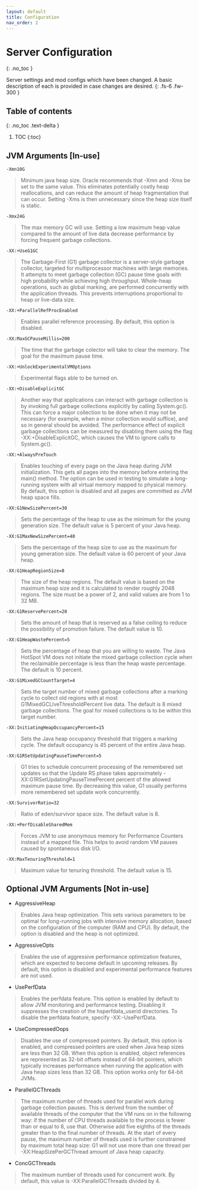 ```yaml
---
layout: default
title: Configuration
nav_order: 2
---
```


# Server Configuration
{: .no_toc }

Server settings and mod configs which have been changed. A basic description of each is provided in case changes are desired.
{: .fs-6 .fw-300 }

## Table of contents
{: .no_toc .text-delta }

1. TOC
{:toc}

## JVM Arguments [In-use]
`-Xmn10G`
> Minimum java heap size. Oracle recommends that -Xmn and -Xmx be set to the same value. This eliminates potentially costly heap reallocations, and can reduce the amount of heap fragmentation that can occur. Setting -Xms is then unnecessary since the heap size itself is static.

`-Xmx24G`
> The max memory GC will use. Setting a low maximum heap value compared to the amount of live data decrease performance by forcing frequent garbage collections.

`-XX:+UseG1GC`
> The Garbage-First (G1) garbage collector is a server-style garbage collector, targeted for multiprocessor machines with large memories. It attempts to meet garbage collection (GC) pause time goals with high probability while achieving high throughput. Whole-heap operations, such as global marking, are performed concurrently with the application threads. This prevents interruptions proportional to heap or live-data size.

`-XX:+ParallelRefProcEnabled`
> Enables parallel reference processing. By default, this option is disabled.

`-XX:MaxGCPauseMillis=200`
> The time that the garbage colector will take to clear the memory. The goal for the maximum pause time.

`-XX:+UnlockExperimentalVMOptions`
> Experimental flags able to be turned on.

`-XX:+DisableExplicitGC`
> Another way that applications can interact with garbage collection is by invoking full garbage collections explicitly by calling System.gc(). This can force a major collection to be done when it may not be necessary (for example, when a minor collection would suffice), and so in general should be avoided. The performance effect of explicit garbage collections can be measured by disabling them using the flag -XX:+DisableExplicitGC, which causes the VM to ignore calls to System.gc().

`-XX:+AlwaysPreTouch`
> Enables touching of every page on the Java heap during JVM initialization. This gets all pages into the memory before entering the main() method. The option can be used in testing to simulate a long-running system with all virtual memory mapped to physical memory. By default, this option is disabled and all pages are committed as JVM heap space fills.

`-XX:G1NewSizePercent=30`
> Sets the percentage of the heap to use as the minimum for the young generation size. The default value is 5 percent of your Java heap.

`-XX:G1MaxNewSizePercent=40`
> Sets the percentage of the heap size to use as the maximum for young generation size. The default value is 60 percent of your Java heap.

`-XX:G1HeapRegionSize=8`
> The size of the heap regions. The default value is based on the maximum heap size and it is calculated to render roughly 2048 regions. The size must be a power of 2, and valid values are from 1 to 32 MB.

`-XX:G1ReservePercent=20`
> Sets the amount of heap that is reserved as a false ceiling to reduce the possibility of promotion failure. The default value is 10.

`-XX:G1HeapWastePercent=5`
> Sets the percentage of heap that you are willing to waste. The Java HotSpot VM does not initiate the mixed garbage collection cycle when the reclaimable percentage is less than the heap waste percentage. The default is 10 percent.

`-XX:G1MixedGCCountTarget=4`
> Sets the target number of mixed garbage collections after a marking cycle to collect old regions with at most G1MixedGCLIveThresholdPercent live data. The default is 8 mixed garbage collections. The goal for mixed collections is to be within this target number. 

`-XX:InitiatingHeapOccupancyPercent=15`
> Sets the Java heap occupancy threshold that triggers a marking cycle. The default occupancy is 45 percent of the entire Java heap.

`-XX:G1RSetUpdatingPauseTimePercent=5`
> G1 tries to schedule concurrent processing of the remembered set updates so that the Update RS phase takes approximately -XX:G1RSetUpdatingPauseTimePercent percent of the allowed maximum pause time. By decreasing this value, G1 usually performs more remembered set update work concurrently.

`-XX:SurvivorRatio=32`
> Ratio of eden/survivor space size. The default value is 8.

`-XX:+PerfDisableSharedMem`
> Forces JVM to use anonymous memory for Performance Counters instead of a mapped file. This helps to avoid random VM pauses caused by spontaneous disk I/O.

`-XX:MaxTenuringThreshold=1`
> Maximum value for tenuring threshold. The default value is 15.

## Optional JVM Arguments [Not in-use]
- AggressiveHeap
> Enables Java heap optimization. This sets various parameters to be optimal for long-running jobs with intensive memory allocation, based on the configuration of the computer (RAM and CPU). By default, the option is disabled and the heap is not optimized.

- AggressiveOpts
> Enables the use of aggressive performance optimization features, which are expected to become default in upcoming releases. By default, this option is disabled and experimental performance features are not used.

- UsePerfData
> Enables the perfdata feature. This option is enabled by default to allow JVM monitoring and performance testing. Disabling it suppresses the creation of the hsperfdata_userid directories. To disable the perfdata feature, specify -XX:-UsePerfData.

- UseCompressedOops
> Disables the use of compressed pointers. By default, this option is enabled, and compressed pointers are used when Java heap sizes are less than 32 GB. When this option is enabled, object references are represented as 32-bit offsets instead of 64-bit pointers, which typically increases performance when running the application with Java heap sizes less than 32 GB. This option works only for 64-bit JVMs.

- ParallelGCThreads
> The maximum number of threads used for parallel work during garbage collection pauses. This is derived from the number of available threads of the computer that the VM runs on in the following way: if the number of CPU threads available to the process is fewer than or equal to 8, use that. Otherwise add five eighths of the threads greater than to the final number of threads. At the start of every pause, the maximum number of threads used is further constrained by maximum total heap size: G1 will not use more than one thread per -XX:HeapSizePerGCThread amount of Java heap capacity.

- ConcGCThreads
> The maximum number of threads used for concurrent work. By default, this value is -XX:ParallelGCThreads divided by 4.

